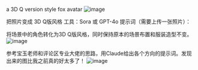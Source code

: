 a 3D Q version style fox avatar
![image](https://github.com/user-attachments/assets/769b3c1f-3a34-464e-8a2e-7c2a8ff4f124)



把照片变成 3D Q版风格
工具：Sora 或 GPT-4o
提示词（需要上传一张照片）：

将场景中的角色转化为3D Q版风格，同时保持原本的场景布置和服装造型不变。
![image](https://github.com/user-attachments/assets/64e8c834-ccfe-4a67-a835-1236a6a6ee17)

参考宝玉老师和评论区专业大佬的思路，用Claude给出各个方向的提示词。发现出来的图比我之前真的好太多了！
![image](https://github.com/user-attachments/assets/45d770a6-da77-4967-adb2-28c911cfa2e3)

